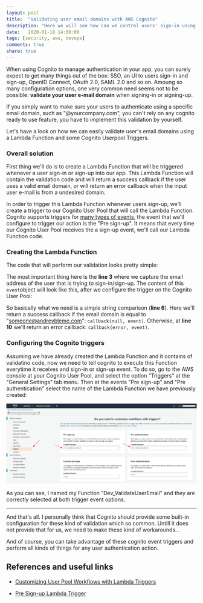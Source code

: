 ```yaml
---
layout: post
title:  "Validating user email domains with AWS Cognito"
description: "Here we will see how can we control users' sign-in using only allowed email domains, by using Cognito and Lambda Functions."
date:   2020-01-18 14:00:00
tags: [security, aws, devops]
comments: true
share: true
---
```



When using Cognito to manage authentication in your app, you can surely expect to get many things out of the box: SSO, an UI to users sign-in and sign-up, OpenID Connect, OAuth 2.0, SAML 2.0 and so on. Amoung so many configuration options, one very common need seems not to be possible: **validate your user e-mail domain** when signing-in or signing-up.

If you simply want to make sure your users to authenticate using a specific email domain, such as "@yourcompany.com", you can't rely on any cognito ready to use feature, you have to implement this validation by yourself.

Let's have a look on how we can easily validate user's email domains using a Lambda Function and some Cognito Userpool Triggers.

### Overall solution

First thing we'll do is to create a Lambda Function that will be triggered whenever a user sign-in or sign-up into our app. This Lambda Function will contain the validation code and will return a success callback if the user uses a valid email domain, or will return an error callback when the input user e-mail is from a undesired domain.

In order to trigger this Lambda Function whenever users sign-up, we'll create a trigger to our Cognito User Pool that will call the Lambda Function. Cognito supports triggers for [many types of events](https://docs.aws.amazon.com/cognito/latest/developerguide/cognito-user-identity-pools-working-with-aws-lambda-triggers.html?icmpid=docs_cognito_console), the event that we'll configure to trigger our action is the "Pre sign-up". It means that every time our Cognito User Pool receives the a sign-up event, we'll call our Lambda Function code.


### Creating the Lambda Function

The code that will perform our validation looks pretty simple:

<script src="https://gist.github.com/andreybleme/87abdc22167d3ad29ca67fccffc83e82.js"></script>

The most important thing here is the **line 3** where we capture the email address of the user that is trying to sign-in/sign-up. The content of this `event`object will look like this, after we configure the trigger on the Cognito User Pool:


<script src="https://gist.github.com/andreybleme/6aa969763f83349f236587fc28162aac.js"></script>

So basically what we need is a simple string comparison (**line 6**). Here we'll return a success callback if the email domain is equal to "someone@andreybleme.com": `callback(null, event)`. Otherwise, at **line 10** we'll return an error callback: `callback(error, event)`.


### Configuring the Cognito triggers

Assuming we have already created the Lambda Function and it contains of validatino code, now we need to tell cognito to execute this Function everytime it receives and sign-in or sign-up event. To do so, go to the AWS console at your Cognito User Pool, and select the option "Triggers" at the "General Settings" tab menu. Then at the events "Pre sign-up" and "Pre authentication" select the name of the Lambda Function we have previously created:

![AWS Cognito User Pool Triggers](https://raw.githubusercontent.com/andreybleme/andreybleme.github.io/master/assets/img/aws-cognito-userpool-trigger.png "AWS Cognito User Pool Triggers")

As you can see, I named my Function "Dev_ValidateUserEmail" and they are correctly selected at both trigger event options.

---

And that's all. I personally think that Cognito should provide some built-in configuration for these kind of validation which so common. Untill it does not provide that for us, we need to make these kind of workarounds...

And of course, you can take advantage of these cognito event triggers and perform all kinds of things for any user authentication action.


References and useful links
---

-  [Customizing User Pool Workflows with Lambda Triggers](https://docs.aws.amazon.com/cognito/latest/developerguide/cognito-user-identity-pools-working-with-aws-lambda-triggers.html)

-  [Pre Sign-up Lambda Trigger](https://docs.aws.amazon.com/cognito/latest/developerguide/user-pool-lambda-pre-sign-up.html)
